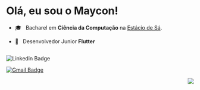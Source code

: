 
#  Olá, eu sou o Maycon!


- 🎓 &nbsp; Bacharel em **Ciência da Computação** na <a href="https://estacio.br">Estácio de Sá</a>.

- 🌱 &nbsp; Desenvolvedor Junior **Flutter** 

<!--<h3> :rocket: &nbsp;Minhas Skills </h3>

**Aplicações e Dados**


![Python](https://img.shields.io/badge/Python-14354C?style=for-the-badge&logo=python&logoColor=white)


![HTML5](https://img.shields.io/badge/html5-%23E34F26.svg?style=for-the-badge&logo=html5&logoColor=white)



<h3> :shipit: &nbsp;Meus status </h3> -->

<!--<div style="display: inline_block">

<a href="https://github.com/Maycon-Natan">

<img height="180em" src="https://github-readme-stats.vercel.app/api?username=maycon-natan&show_icons=true&theme=tokyonight&include_all_commits=true&count_private=true"></img>

<img height="180em" src="https://github-readme-stats.vercel.app/api/top-langs/?username=Maycon-Natan&layout=compact&langs_count=7&theme=tokyonight"></img>

</div>

<div style="display: inline_block"><br>
  
<img align="center" alt="Dart" height="30" width="40" src="https://cdn.jsdelivr.net/npm/simple-icons@3.13.0/icons/dart.svg" />
  
<img align="center" alt="Flutter" height="30" width="40" src="https://cdn.jsdelivr.net/npm/simple-icons@3.13.0/icons/flutter.svg" />

<img align="center" alt="Python" height="30" width="40" src="https://raw.githubusercontent.com/devicons/devicon/master/icons/python/python-original.svg">
</div> -->

##

![Linkedin Badge](https://img.shields.io/badge/-Maycon_Natan-blue?style=flat-square&logo=Linkedin&logoColor=white&link=https://www.linkedin.com/in/maycon-natan-696927178/)

[![Gmail Badge](https://img.shields.io/badge/-Gmail-c14438?style=flat-square&logo=Gmail&logoColor=white&link=mailto:iagomatosousa@gmail.com)](mailto:mayconnatan7@gmail.com)

<div>

<img align="right" src="https://komarev.com/ghpvc/?username=Maycon-Natan&label=Profile%20views&color=0e75b6&style=flat"/>

</div>

<!--![](https://komarev.com/ghpvc/?username=Maycon-Natan&label=Profile%20views&color=0e75b6&style=flat)-->
